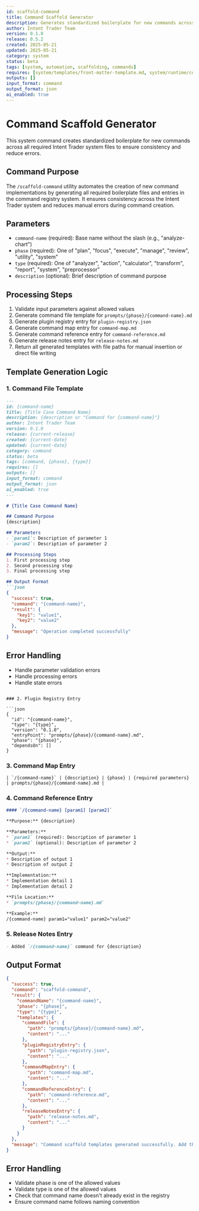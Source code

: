 ```yaml
---
id: scaffold-command
title: Command Scaffold Generator
description: Generates standardized boilerplate for new commands across all required files
author: Intent Trader Team
version: 0.1.0
release: 0.5.2
created: 2025-05-21
updated: 2025-05-21
category: system
status: beta
tags: [system, automation, scaffolding, commands]
requires: [system/templates/front-matter-template.md, system/runtime/command-map.md, system/runtime/plugin-registry.json]
outputs: []
input_format: command
output_format: json
ai_enabled: true
---
```


# Command Scaffold Generator

This system command creates standardized boilerplate for new commands across all required Intent Trader system files to ensure consistency and reduce errors.

## Command Purpose

The `/scaffold-command` utility automates the creation of new command implementations by generating all required boilerplate files and entries in the command registry system. It ensures consistency across the Intent Trader system and reduces manual errors during command creation.

## Parameters

- `command-name` (required): Base name without the slash (e.g., "analyze-chart")
- `phase` (required): One of "plan", "focus", "execute", "manage", "review", "utility", "system"
- `type` (required): One of "analyzer", "action", "calculator", "transform", "report", "system", "preprocessor"
- `description` (optional): Brief description of command purpose

## Processing Steps

1. Validate input parameters against allowed values
2. Generate command file template for `prompts/{phase}/{command-name}.md`
3. Generate plugin registry entry for `plugin-registry.json`
4. Generate command map entry for `command-map.md`
5. Generate command reference entry for `command-reference.md`
6. Generate release notes entry for `release-notes.md`
7. Return all generated templates with file paths for manual insertion or direct file writing

## Template Generation Logic

### 1. Command File Template

```md
---
id: {command-name}
title: {Title Case Command Name}
description: {description or "Command for {command-name}"}
author: Intent Trader Team
version: 0.1.0
release: {current-release}
created: {current-date}
updated: {current-date}
category: command
status: beta
tags: [command, {phase}, {type}]
requires: []
outputs: []
input_format: command
output_format: json
ai_enabled: true
---

# {Title Case Command Name}

## Command Purpose
{description}

## Parameters
- `param1`: Description of parameter 1
- `param2`: Description of parameter 2

## Processing Steps
1. First processing step
2. Second processing step
3. Final processing step

## Output Format
```json
{
  "success": true,
  "command": "{command-name}",
  "result": {
    "key1": "value1",
    "key2": "value2"
  },
  "message": "Operation completed successfully"
}
```

## Error Handling
- Handle parameter validation errors
- Handle processing errors
- Handle state errors
```

### 2. Plugin Registry Entry

```json
{
  "id": "{command-name}",
  "type": "{type}",
  "version": "0.1.0",
  "entryPoint": "prompts/{phase}/{command-name}.md",
  "phase": "{phase}",
  "dependsOn": []
}
```

### 3. Command Map Entry

```
| `/{command-name}` | {description} | {phase} | {required parameters} | prompts/{phase}/{command-name}.md |
```

### 4. Command Reference Entry

```md
#### `/{command-name} [param1] [param2]`

**Purpose:** {description}

**Parameters:**
* `param1` (required): Description of parameter 1
* `param2` (optional): Description of parameter 2

**Output:**
* Description of output 1
* Description of output 2

**Implementation:**
* Implementation detail 1
* Implementation detail 2

**File Location:**
* `prompts/{phase}/{command-name}.md`

**Example:**
/{command-name} param1="value1" param2="value2"
```

### 5. Release Notes Entry

```md
- Added `/{command-name}` command for {description}
```

## Output Format

```json
{
  "success": true,
  "command": "scaffold-command",
  "result": {
    "commandName": "{command-name}",
    "phase": "{phase}",
    "type": "{type}",
    "templates": {
      "commandFile": {
        "path": "prompts/{phase}/{command-name}.md",
        "content": "..."
      },
      "pluginRegistryEntry": {
        "path": "plugin-registry.json",
        "content": "..."
      },
      "commandMapEntry": {
        "path": "command-map.md",
        "content": "..."
      },
      "commandReferenceEntry": {
        "path": "command-reference.md",
        "content": "..."
      },
      "releaseNotesEntry": {
        "path": "release-notes.md",
        "content": "..."
      }
    }
  },
  "message": "Command scaffold templates generated successfully. Add these to the appropriate files."
}
```

## Error Handling

- Validate phase is one of the allowed values
- Validate type is one of the allowed values
- Check that command name doesn't already exist in the registry
- Ensure command name follows naming convention
